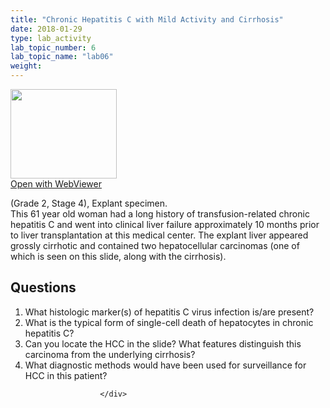 ```yaml
---
title: "Chronic Hepatitis C with Mild Activity and Cirrhosis"
date: 2018-01-29
type: lab_activity
lab_topic_number: 6
lab_topic_name: "lab06"
weight: 
---
```

<div class="entrybody">
						<div class="thumbnail"> <a href="http://virtualslides.cumc.columbia.edu/Liver%20Path%2002.svs/view.apml?" target="_blank"><img alt="" src="http://pathologylab.ccnmtl.columbia.edu/assets/images/slide_liverpath02.jpg" width="170" height="143" class="mt-image-left"></a><br><a href="http://virtualslides.cumc.columbia.edu/Liver%20Path%2002.svs/view.apml?" target="_blank">Open with WebViewer</a> </div>

<p>(Grade 2, Stage 4), Explant specimen.<br>
This 61 year old woman had a long history of transfusion-related chronic hepatitis C and went into clinical liver failure approximately 10 months prior to liver transplantation at this medical center. The explant liver appeared grossly cirrhotic and contained two hepatocellular carcinomas (one of which is seen on this slide, along with the cirrhosis).<br clear="all"></p>

<h2>Questions</h2>


<ol>
<li> What histologic marker(s) of hepatitis C virus infection is/are present? </li>
<li> What is the typical form of single-cell death of hepatocytes in chronic hepatitis C? </li>
<li> Can you locate the <span class="caps">HCC </span>in the slide? What features distinguish this carcinoma from the underlying cirrhosis? </li>
<li> What diagnostic methods would have been used for surveillance for <span class="caps">HCC </span>in this patient? </li>
</ol>


						
						</div>